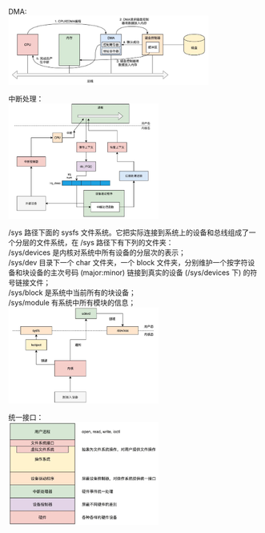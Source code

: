 
DMA:  
<img src="https://github.com/Yongli-Lisa/Linux-Notes1/blob/0a861b491bd7af0167b0dbf618079cfd39daf012/Img/%E8%BE%93%E5%85%A5%E8%BE%93%E5%87%BA/DMA.JPG" width="400px">  

中断处理：  
<img src="https://github.com/Yongli-Lisa/Linux-Notes1/blob/0a861b491bd7af0167b0dbf618079cfd39daf012/Img/%E8%BE%93%E5%85%A5%E8%BE%93%E5%87%BA/%E4%B8%AD%E6%96%AD%E5%A4%84%E7%90%86.JPG" width="300px">  

/sys 路径下面的 sysfs 文件系统。它把实际连接到系统上的设备和总线组成了一个分层的文件系统，在 /sys 路径下有下列的文件夹：    
/sys/devices 是内核对系统中所有设备的分层次的表示；  
/sys/dev 目录下一个 char 文件夹，一个 block 文件夹，分别维护一个按字符设备和块设备的主次号码 (major:minor) 链接到真实的设备 (/sys/devices 下) 的符号链接文件；  
/sys/block 是系统中当前所有的块设备；  
/sys/module 有系统中所有模块的信息；  
<img src="https://github.com/Yongli-Lisa/Linux-Notes1/blob/0a861b491bd7af0167b0dbf618079cfd39daf012/Img/%E8%BE%93%E5%85%A5%E8%BE%93%E5%87%BA/sysfs.JPG" width="300px">  


统一接口：  
<img src="https://github.com/Yongli-Lisa/Linux-Notes1/blob/0a861b491bd7af0167b0dbf618079cfd39daf012/Img/%E8%BE%93%E5%85%A5%E8%BE%93%E5%87%BA/%E7%BB%9F%E4%B8%80%E6%8E%A5%E5%8F%A3.JPG" width="300px">  

